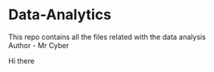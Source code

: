 # Data-Analytics
This repo contains all the files related with the data analysis
<br>
Author - Mr Cyber

Hi there